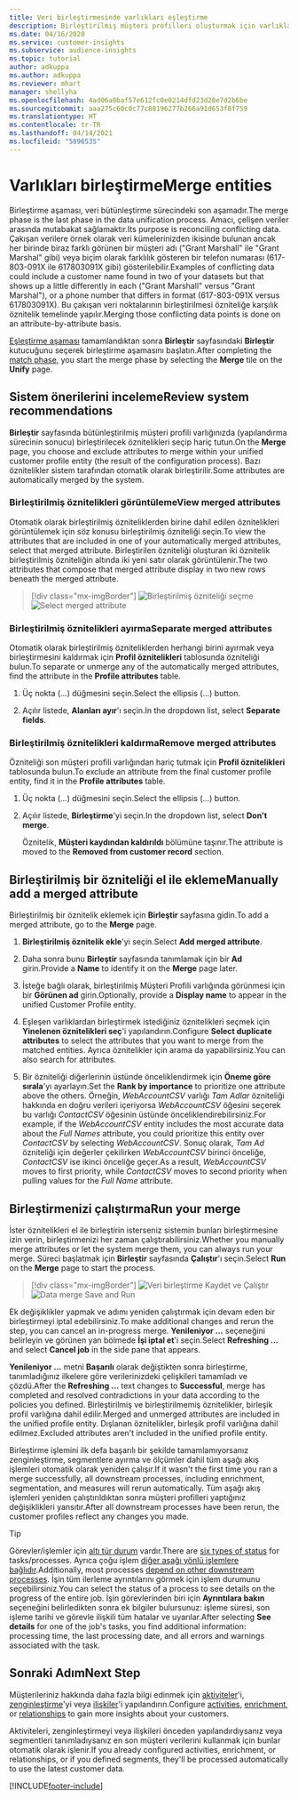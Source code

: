 ```yaml
---
title: Veri birleştirmesinde varlıkları eşleştirme
description: Birleştirilmiş müşteri profilleri oluşturmak için varlıkları eşleştirin.
ms.date: 04/16/2020
ms.service: customer-insights
ms.subservice: audience-insights
ms.topic: tutorial
author: adkuppa
ms.author: adkuppa
ms.reviewer: mhart
manager: shellyha
ms.openlocfilehash: 4ad06a0baf57e612fc0e0214dfd23d28e7d2b6be
ms.sourcegitcommit: aaa275c60c0c77c88196277b266a91d653f8f759
ms.translationtype: HT
ms.contentlocale: tr-TR
ms.lasthandoff: 04/14/2021
ms.locfileid: "5896535"
---
```

# <a name="merge-entities"></a><span data-ttu-id="f0357-103">Varlıkları birleştirme</span><span class="sxs-lookup"><span data-stu-id="f0357-103">Merge entities</span></span>

<span data-ttu-id="f0357-104">Birleştirme aşaması, veri bütünleştirme sürecindeki son aşamadır.</span><span class="sxs-lookup"><span data-stu-id="f0357-104">The merge phase is the last phase in the data unification process.</span></span> <span data-ttu-id="f0357-105">Amacı, çelişen veriler arasında mutabakat sağlamaktır.</span><span class="sxs-lookup"><span data-stu-id="f0357-105">Its purpose is reconciling conflicting data.</span></span> <span data-ttu-id="f0357-106">Çakışan verilere örnek olarak veri kümelerinizden ikisinde bulunan ancak her birinde biraz farklı görünen bir müşteri adı ("Grant Marshall" ile "Grant Marshal" gibi) veya biçim olarak farklılık gösteren bir telefon numarası (617-803-091X ile 617803091X gibi) gösterilebilir.</span><span class="sxs-lookup"><span data-stu-id="f0357-106">Examples of conflicting data could include a customer name found in two of your datasets but that shows up a little differently in each ("Grant Marshall" versus "Grant Marshal"), or a phone number that differs in format (617-803-091X versus 617803091X).</span></span> <span data-ttu-id="f0357-107">Bu çakışan veri noktalarının birleştirilmesi özniteliğe karşılık öznitelik temelinde yapılır.</span><span class="sxs-lookup"><span data-stu-id="f0357-107">Merging those conflicting data points is done on an attribute-by-attribute basis.</span></span>

<span data-ttu-id="f0357-108">[Eşleştirme aşaması](match-entities.md) tamamlandıktan sonra **Birleştir** sayfasındaki **Birleştir** kutucuğunu seçerek birleştirme aşamasını başlatın.</span><span class="sxs-lookup"><span data-stu-id="f0357-108">After completing the [match phase](match-entities.md), you start the merge phase by selecting the **Merge** tile on the **Unify** page.</span></span>

## <a name="review-system-recommendations"></a><span data-ttu-id="f0357-109">Sistem önerilerini inceleme</span><span class="sxs-lookup"><span data-stu-id="f0357-109">Review system recommendations</span></span>

<span data-ttu-id="f0357-110">**Birleştir** sayfasında bütünleştirilmiş müşteri profili varlığınızda (yapılandırma sürecinin sonucu) birleştirilecek öznitelikleri seçip hariç tutun.</span><span class="sxs-lookup"><span data-stu-id="f0357-110">On the **Merge** page, you choose and exclude attributes to merge within your unified customer profile entity (the result of the configuration process).</span></span> <span data-ttu-id="f0357-111">Bazı öznitelikler sistem tarafından otomatik olarak birleştirilir.</span><span class="sxs-lookup"><span data-stu-id="f0357-111">Some attributes are automatically merged by the system.</span></span>

### <a name="view-merged-attributes"></a><span data-ttu-id="f0357-112">Birleştirilmiş öznitelikleri görüntüleme</span><span class="sxs-lookup"><span data-stu-id="f0357-112">View merged attributes</span></span>

<span data-ttu-id="f0357-113">Otomatik olarak birleştirilmiş özniteliklerden birine dahil edilen öznitelikleri görüntülemek için söz konusu birleştirilmiş özniteliği seçin.</span><span class="sxs-lookup"><span data-stu-id="f0357-113">To view the attributes that are included in one of your automatically merged attributes, select that merged attribute.</span></span> <span data-ttu-id="f0357-114">Birleştirilen özniteliği oluşturan iki öznitelik birleştirilmiş özniteliğin altında iki yeni satır olarak görüntülenir.</span><span class="sxs-lookup"><span data-stu-id="f0357-114">The two attributes that compose that merged attribute display in two new rows beneath the merged attribute.</span></span>

> [!div class="mx-imgBorder"]
> <span data-ttu-id="f0357-115">![Birleştirilmiş özniteliği seçme](media/configure-data-merge-profile-attributes.png "Birleştirilmiş özniteliği seçme")</span><span class="sxs-lookup"><span data-stu-id="f0357-115">![Select merged attribute](media/configure-data-merge-profile-attributes.png "Select merged attribute")</span></span>

### <a name="separate-merged-attributes"></a><span data-ttu-id="f0357-116">Birleştirilmiş öznitelikleri ayırma</span><span class="sxs-lookup"><span data-stu-id="f0357-116">Separate merged attributes</span></span>

<span data-ttu-id="f0357-117">Otomatik olarak birleştirilmiş özniteliklerden herhangi birini ayırmak veya birleştirmesini kaldırmak için **Profil öznitelikleri** tablosunda özniteliği bulun.</span><span class="sxs-lookup"><span data-stu-id="f0357-117">To separate or unmerge any of the automatically merged attributes, find the attribute in the **Profile attributes** table.</span></span>

1. <span data-ttu-id="f0357-118">Üç nokta (...) düğmesini seçin.</span><span class="sxs-lookup"><span data-stu-id="f0357-118">Select the ellipsis (...) button.</span></span>
  
2. <span data-ttu-id="f0357-119">Açılır listede, **Alanları ayır**'ı seçin.</span><span class="sxs-lookup"><span data-stu-id="f0357-119">In the dropdown list, select **Separate fields**.</span></span>

### <a name="remove-merged-attributes"></a><span data-ttu-id="f0357-120">Birleştirilmiş öznitelikleri kaldırma</span><span class="sxs-lookup"><span data-stu-id="f0357-120">Remove merged attributes</span></span>

<span data-ttu-id="f0357-121">Özniteliği son müşteri profili varlığından hariç tutmak için **Profil öznitelikleri** tablosunda bulun.</span><span class="sxs-lookup"><span data-stu-id="f0357-121">To exclude an attribute from the final customer profile entity, find it in the **Profile attributes** table.</span></span>

1. <span data-ttu-id="f0357-122">Üç nokta (...) düğmesini seçin.</span><span class="sxs-lookup"><span data-stu-id="f0357-122">Select the ellipsis (...) button.</span></span>
  
2. <span data-ttu-id="f0357-123">Açılır listede, **Birleştirme**'yi seçin.</span><span class="sxs-lookup"><span data-stu-id="f0357-123">In the dropdown list, select **Don't merge**.</span></span>

   <span data-ttu-id="f0357-124">Öznitelik, **Müşteri kaydından kaldırıldı** bölümüne taşınır.</span><span class="sxs-lookup"><span data-stu-id="f0357-124">The attribute is moved to the **Removed from customer record** section.</span></span>

## <a name="manually-add-a-merged-attribute"></a><span data-ttu-id="f0357-125">Birleştirilmiş bir özniteliği el ile ekleme</span><span class="sxs-lookup"><span data-stu-id="f0357-125">Manually add a merged attribute</span></span>

<span data-ttu-id="f0357-126">Birleştirilmiş bir öznitelik eklemek için **Birleştir** sayfasına gidin.</span><span class="sxs-lookup"><span data-stu-id="f0357-126">To add a merged attribute, go to the **Merge** page.</span></span>

1. <span data-ttu-id="f0357-127">**Birleştirilmiş öznitelik ekle**'yi seçin.</span><span class="sxs-lookup"><span data-stu-id="f0357-127">Select **Add merged attribute**.</span></span>

2. <span data-ttu-id="f0357-128">Daha sonra bunu **Birleştir** sayfasında tanımlamak için bir **Ad** girin.</span><span class="sxs-lookup"><span data-stu-id="f0357-128">Provide a **Name** to identify it on the **Merge** page later.</span></span>

3. <span data-ttu-id="f0357-129">İsteğe bağlı olarak, birleştirilmiş Müşteri Profili varlığında görünmesi için bir **Görünen ad** girin.</span><span class="sxs-lookup"><span data-stu-id="f0357-129">Optionally, provide a **Display name** to appear in the unified Customer Profile entity.</span></span>

4. <span data-ttu-id="f0357-130">Eşleşen varlıklardan birleştirmek istediğiniz öznitelikleri seçmek için **Yinelenen öznitelikleri seç**'i yapılandırın.</span><span class="sxs-lookup"><span data-stu-id="f0357-130">Configure **Select duplicate attributes** to select the attributes that you want to merge from the matched entities.</span></span> <span data-ttu-id="f0357-131">Ayrıca öznitelikler için arama da yapabilirsiniz.</span><span class="sxs-lookup"><span data-stu-id="f0357-131">You can also search for attributes.</span></span>

5. <span data-ttu-id="f0357-132">Bir özniteliği diğerlerinin üstünde önceliklendirmek için **Öneme göre sırala**'yı ayarlayın.</span><span class="sxs-lookup"><span data-stu-id="f0357-132">Set the **Rank by importance** to prioritize one attribute above the others.</span></span> <span data-ttu-id="f0357-133">Örneğin, *WebAccountCSV* varlığı *Tam Adlar* özniteliği hakkında en doğru verileri içeriyorsa *WebAccountCSV* öğesini seçerek bu varlığı *ContactCSV* öğesinin üstünde önceliklendirebilirsiniz.</span><span class="sxs-lookup"><span data-stu-id="f0357-133">For example, if the *WebAccountCSV* entity includes the most accurate data about the *Full Names* attribute, you could prioritize this entity over *ContactCSV* by selecting *WebAccountCSV*.</span></span> <span data-ttu-id="f0357-134">Sonuç olarak, *Tam Ad* özniteliği için değerler çekilirken *WebAccountCSV* birinci önceliğe, *ContactCSV* ise ikinci önceliğe geçer.</span><span class="sxs-lookup"><span data-stu-id="f0357-134">As a result, *WebAccountCSV* moves to first priority, while *ContactCSV* moves to second priority when pulling values for the *Full Name* attribute.</span></span>

## <a name="run-your-merge"></a><span data-ttu-id="f0357-135">Birleştirmenizi çalıştırma</span><span class="sxs-lookup"><span data-stu-id="f0357-135">Run your merge</span></span>

<span data-ttu-id="f0357-136">İster öznitelikleri el ile birleştirin isterseniz sistemin bunları birleştirmesine izin verin, birleştirmenizi her zaman çalıştırabilirsiniz.</span><span class="sxs-lookup"><span data-stu-id="f0357-136">Whether you manually merge attributes or let the system merge them, you can always run your merge.</span></span> <span data-ttu-id="f0357-137">Süreci başlatmak için **Birleştir** sayfasında **Çalıştır**'ı seçin.</span><span class="sxs-lookup"><span data-stu-id="f0357-137">Select **Run** on the **Merge** page to start the process.</span></span>

> [!div class="mx-imgBorder"]
> <span data-ttu-id="f0357-138">![Veri birleştirme Kaydet ve Çalıştır](media/configure-data-merge-save-run.png "Veri birleştirme Kaydet ve Çalıştır")</span><span class="sxs-lookup"><span data-stu-id="f0357-138">![Data merge Save and Run](media/configure-data-merge-save-run.png "Data merge Save and Run")</span></span>

<span data-ttu-id="f0357-139">Ek değişiklikler yapmak ve adımı yeniden çalıştırmak için devam eden bir birleştirmeyi iptal edebilirsiniz.</span><span class="sxs-lookup"><span data-stu-id="f0357-139">To make additional changes and rerun the step, you can cancel an in-progress merge.</span></span> <span data-ttu-id="f0357-140">**Yenileniyor ...** seçeneğini belirleyin ve görünen yan bölmede **İşi iptal et**'i seçin.</span><span class="sxs-lookup"><span data-stu-id="f0357-140">Select **Refreshing ...** and select **Cancel job**  in the side pane that appears.</span></span>

<span data-ttu-id="f0357-141">**Yenileniyor ...** metni **Başarılı** olarak değiştikten sonra birleştirme, tanımladığınız ilkelere göre verilerinizdeki çelişkileri tamamladı ve çözdü.</span><span class="sxs-lookup"><span data-stu-id="f0357-141">After the **Refreshing ...** text changes to **Successful**, merge has completed and resolved contradictions in your data according to the policies you defined.</span></span> <span data-ttu-id="f0357-142">Birleştirilmiş ve birleştirilmemiş öznitelikler, birleşik profil varlığına dahil edilir.</span><span class="sxs-lookup"><span data-stu-id="f0357-142">Merged and unmerged attributes are included in the unified profile entity.</span></span> <span data-ttu-id="f0357-143">Dışlanan öznitelikler, birleşik profil varlığına dahil edilmez.</span><span class="sxs-lookup"><span data-stu-id="f0357-143">Excluded attributes aren't included in the unified profile entity.</span></span>

<span data-ttu-id="f0357-144">Birleştirme işlemini ilk defa başarılı bir şekilde tamamlamıyorsanız zenginleştirme, segmentlere ayırma ve ölçümler dahil tüm aşağı akış işlemleri otomatik olarak yeniden çalışır.</span><span class="sxs-lookup"><span data-stu-id="f0357-144">If it wasn't the first time you ran a merge successfully, all downstream processes, including enrichment, segmentation, and measures will rerun automatically.</span></span> <span data-ttu-id="f0357-145">Tüm aşağı akış işlemleri yeniden çalıştırıldıktan sonra müşteri profilleri yaptığınız değişiklikleri yansıtır.</span><span class="sxs-lookup"><span data-stu-id="f0357-145">After all downstream processes have been rerun, the customer profiles reflect any changes you made.</span></span>

> [!TIP]
> <span data-ttu-id="f0357-146">Görevler/işlemler için [altı tür durum](system.md#status-types) vardır.</span><span class="sxs-lookup"><span data-stu-id="f0357-146">There are [six types of status](system.md#status-types) for tasks/processes.</span></span> <span data-ttu-id="f0357-147">Ayrıca çoğu işlem [diğer aşağı yönlü işlemlere bağlıdır](system.md#refresh-policies).</span><span class="sxs-lookup"><span data-stu-id="f0357-147">Additionally, most processes [depend on other downstream processes](system.md#refresh-policies).</span></span> <span data-ttu-id="f0357-148">İşin tüm ilerleme ayrıntılarını görmek için işlem durumunu seçebilirsiniz.</span><span class="sxs-lookup"><span data-stu-id="f0357-148">You can select the status of a process to see details on the progress of the entire job.</span></span> <span data-ttu-id="f0357-149">İşin görevlerinden biri için **Ayrıntılara bakın** seçeneğini belirledikten sonra ek bilgiler bulursunuz: işleme süresi, son işleme tarihi ve görevle ilişkili tüm hatalar ve uyarılar.</span><span class="sxs-lookup"><span data-stu-id="f0357-149">After selecting **See details** for one of the job's tasks, you find additional information: processing time, the last processing date, and all errors and warnings associated with the task.</span></span>

## <a name="next-step"></a><span data-ttu-id="f0357-150">Sonraki Adım</span><span class="sxs-lookup"><span data-stu-id="f0357-150">Next Step</span></span>

<span data-ttu-id="f0357-151">Müşterileriniz hakkında daha fazla bilgi edinmek için [aktiviteler](activities.md)'i, [zenginleştirme](enrichment-hub.md)'yi veya [ilişkiler](relationships.md)'i yapılandırın.</span><span class="sxs-lookup"><span data-stu-id="f0357-151">Configure [activities](activities.md), [enrichment](enrichment-hub.md), or [relationships](relationships.md) to gain more insights about your customers.</span></span>

<span data-ttu-id="f0357-152">Aktiviteleri, zenginleştirmeyi veya ilişkileri önceden yapılandırdıysanız veya segmentleri tanımladıysanız en son müşteri verilerini kullanmak için bunlar otomatik olarak işlenir.</span><span class="sxs-lookup"><span data-stu-id="f0357-152">If you already configured activities, enrichment, or relationships, or if you defined segments, they'll be processed automatically to use the latest customer data.</span></span>




[!INCLUDE[footer-include](../includes/footer-banner.md)]